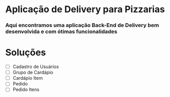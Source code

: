 # Aplicação de Delivery para Pizzarias
### Aqui encontramos uma aplicação Back-End de Delivery bem desenvolvida e com ótimas funcionalidades

# Soluções
- [ ] Cadastro de Usuários
- [ ] Grupo de Cardápio
- [ ] Cardápio Item
- [ ] Pedido
- [ ] Pedido Itens